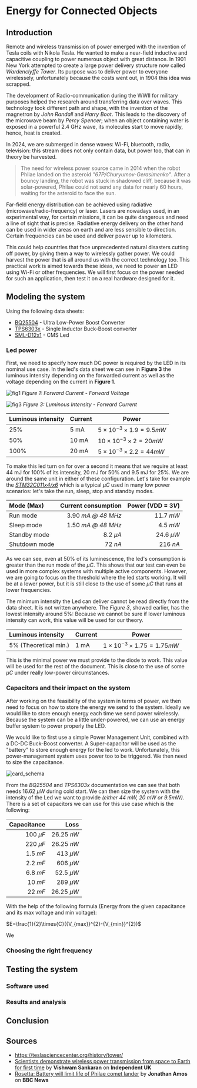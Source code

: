 # Energy for Connected Objects

## Introduction

Remote and wireless transmission of power emerged with the invention of Tesla coils with Nikola Tesla. He wanted to make a near-field inductive and capacitive coupling to power numerous object with great distance. In 1901 New York attempted to create a large power delivery structure now called *Wardenclyffe Tower*. Its purpose was to deliver power to everyone wirelessely, unfortunately because the costs went out, in 1904 this idea was scrapped.

The development of Radio-communication during the WWII for military purposes helped the research around transferring data over waves. This technology took different path and shape, with the invention of the magnetron by *John Randall* and *Harry Boot*. This leads to the discovery of the microwave beam by *Percy Spencer*; when an object containing water is exposed in a powerful 2.4 GHz wave, its molecules start to move rapidly, hence, heat is created.

In 2024, we are submerged in dense waves: Wi-Fi, bluetooth, radio, television: this stream does not only contain data, but power too, that can in theory be harvested.

> The need for wireless power source came in 2014 when the robot Philae landed on the asteroid *"67P/Churyumov-Gerasimenko"*. After a bouncy landing, the robot was stuck in shadowed cliff, because it was solar-powered, Philae could not send any data for nearly 60 hours, waiting for the asteroid to face the sun.

Far-field energy distribution can be achieved using radiative (microwave/radio-frequency) or laser. Lasers are nowadays used, in an experimental way, for certain missions, it can be quite dangerous and need a line of sight that is precise. Radiative energy delivery on the other hand can be used in wider areas on earth and are less sensible to direction. Certain frequencies can be used and deliver power up to kilometers.

This could help countries that face unprecedented natural disasters cutting off power, by giving them a way to wirelessly gather power. We could harvest the power that is all around us with the correct technology too. This practical work is aimed towards these ideas, we need to power an LED using Wi-Fi or other frequencies. We will first focus on the power needed for such an application, then test it on a real hardware designed for it.

## Modeling the system

Using the following data sheets:
- [BQ25504](https://www.ti.com/lit/ds/symlink/bq25504.pdf) - Ultra Low-Power Boost Converter
- [TPS6303x](https://www.ti.com/lit/ds/symlink/tps63030.pdf) - Single Inductor Buck-Boost converter
- [SML-D12x1](https://www.tme.eu/Document/932347758f1894d9ef5e9a8053d7c609/SML-D12Y1WT86.pdf) - CMS Led 

### Led power

First, we need to specify how much DC power is required by the LED in its nominal use case. In the led's data sheet we can see in **Figure 3** the luminous intensity depending on the forwarded current as well as the voltage depending on the current in **Figure 1**.

![fig1](../img/energy_fig_1.png)
*Figure 1: Forward Current - Forward Voltage*

![fig3](../img/energy_fig_3.png)
*Figure 3: Luminous Intensity - Forward Current*

|Luminous intensity|Current|Power|
|:--|---|---|
|25%|5 mA|$5\times{10^{-3}}\times{1.9}=9.5mW$|
|50%|10 mA|$10\times{10^{-3}}\times{2}=20mW$|
|100%|20 mA|$5\times{10^{-3}}\times{2.2}=44mW$|

To make this led turn on for over a second it means that we require at least 44 mJ for 100% of its intensity, 20 mJ for 50% and 9.5 mJ for 25%. We are around the same unit in either of these configuration. Let's take for example the [*STM32C011x4/x6*](https://www.st.com/en/microcontrollers-microprocessors/stm32c011j4.html?icmp=tt40742_gl_lnkon_sep2024#sample-buy) which is a typical $\mu C$ used in many low power scenarios: let's take the run, sleep, stop and standby modes.

|Mode (Max)|Current consumption|Power (VDD = $3V$)|
|:--|--:|--:|
|Run mode|3.90 $mA$ *@ 48 MHz*|11.7 $mW$|
|Sleep mode|1.50 $mA$ *@ 48 MHz*|4.5 $mW$|
|Standby mode|8.2 $\mu A$|24.6 $\mu W$|
|Shutdown mode|72 $nA$|216 $nA$|

As we can see, even at 50% of its luminescence, the led's consumption is greater than the run mode of the $\mu C$. This shows that our test can even be used in more complex systems with multiple active components. However, we are going to focus on the threshold where the led starts working. It will be at a lower power, but it is still close to the use of some $\mu C$ that runs at lower frequencies.

The minimum intensity the Led can deliver cannot be read directly from the data sheet. It is not written anywhere. The *Figure 3*, showed earlier, has the lowest intensity around 5%: Because we cannot be sure if lower luminous intensity can work, this value will be used for our theory.

 |Luminous intensity|Current|Power|
|:--|---|---|
|5% (Theoretical min.)|1 mA|$1\times{10^{-3}}\times{1.75}=1.75mW$|

This is the minimal power we must provide to the diode to work. This value will be used for the rest of the document. This is close to the use of some $\mu C$ under really low-power circumstances.

### Capacitors and their impact on the system

After working on the feasibility of the system in terms of power, we then need to focus on how to store the energy we send to the system. Ideally we would like to store enough energy each time we send power wirelessly. Because the system can be a little under-powered, we can use an energy buffer system to power properly the LED.

We would like to first use a simple Power Management Unit, combined with a DC-DC Buck-Boost converter. A Super-capacitor will be used as the "battery" to store enough energy for the led to work. Unfortunately, this power-management system uses power too to be triggered. We then need to size the capacitance.

![card_schema](../img/energy_card_schema.png)

From the *BQ25504* and *TPS6303x* documentation we can see that both needs 16.62 $\mu W$ during cold start. We can then size the system with the intensity of the Led we want to provide *(either 44 mW, 20 mW or 9.5mW)*. There is a set of capacitors we can use for this use case which is the following:

|Capacitance|Loss|
|--:|--:|
|100 $\mu F$|26.25 $nW$|
|220 $\mu F$|26.25 $nW$|
|1.5 $mF$|413 $\mu W$|
|2.2 $mF$|606 $\mu W$|
|6.8 $mF$|52.5 $\mu W$|
|10 $mF$|289 $\mu W$|
|22 $mF$|26.25 $\mu W$|

With the help of the following formula (Energy from the given capacitance and its max voltage and min voltage): 

$E=\frac{1}{2}\times{C}({V_{max}}^{2}-{V_{min}}^{2})$

We

### Choosing the right frequency

## Testing the system

### Software used

### Results and analysis

## Conclusion

## Sources

- https://teslasciencecenter.org/history/tower/
- [Scientists demonstrate wireless power transmission from space to Earth for first time](https://www.independent.co.uk/space/space-earth-wireless-power-beamed-b2353588.html) by **Vishwam Sankaran** on **Independent UK**
- [Rosetta: Battery will limit life of Philae comet lander](https://www.bbc.com/news/science-environment-30034060) by **Jonathan Amos** on **BBC News**
